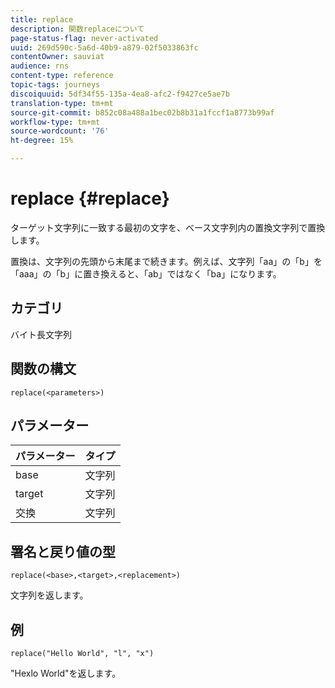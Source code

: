 ```yaml
---
title: replace
description: 関数replaceについて
page-status-flag: never-activated
uuid: 269d590c-5a6d-40b9-a879-02f5033863fc
contentOwner: sauviat
audience: rns
content-type: reference
topic-tags: journeys
discoiquuid: 5df34f55-135a-4ea8-afc2-f9427ce5ae7b
translation-type: tm+mt
source-git-commit: b852c08a488a1bec02b8b31a1fccf1a8773b99af
workflow-type: tm+mt
source-wordcount: '76'
ht-degree: 15%

---
```



# replace {#replace}

ターゲット文字列に一致する最初の文字を、ベース文字列内の置換文字列で置換します。

置換は、文字列の先頭から末尾まで続きます。例えば、文字列「aa」の「b」を「aaa」の「b」に置き換えると、「ab」ではなく「ba」になります。

## カテゴリ

 バイト長文字列

## 関数の構文

`replace(<parameters>)`

## パラメーター

| パラメーター | タイプ |
|-----------|--------------|
| base | 文字列 |
| target | 文字列 |
| 交換 | 文字列 |

## 署名と戻り値の型

`replace(<base>,<target>,<replacement>)`

文字列を返します。

## 例

`replace("Hello World", "l", "x")`

&quot;Hexlo World&quot;を返します。
